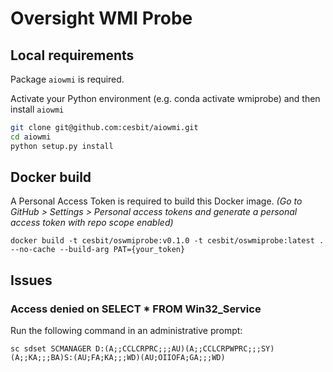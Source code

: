 # Oversight WMI Probe

## Local requirements

Package `aiowmi` is required.

Activate your Python environment (e.g. conda activate wmiprobe) and then install `aiowmi`

```bash
git clone git@github.com:cesbit/aiowmi.git
cd aiowmi
python setup.py install
```

## Docker build

A Personal Access Token is required to build this Docker image.
*(Go to GitHub > Settings > Personal access tokens and generate a personal access token with repo scope enabled)*

```
docker build -t cesbit/oswmiprobe:v0.1.0 -t cesbit/oswmiprobe:latest . --no-cache --build-arg PAT={your_token}
```

## Issues

### Access denied on SELECT * FROM Win32_Service

Run the following command in an administrative prompt:

```
sc sdset SCMANAGER D:(A;;CCLCRPRC;;;AU)(A;;CCLCRPWPRC;;;SY)(A;;KA;;;BA)S:(AU;FA;KA;;;WD)(AU;OIIOFA;GA;;;WD)
```
